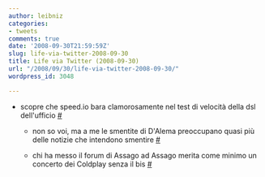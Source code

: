 ```yaml
---
author: leibniz
categories:
- tweets
comments: true
date: '2008-09-30T21:59:59Z'
slug: life-via-twitter-2008-09-30
title: Life via Twitter (2008-09-30)
url: "/2008/09/30/life-via-twitter-2008-09-30/"
wordpress_id: 3048

---
```

* scopre che speed.io bara clamorosamente  nel test di velocità della dsl dell'ufficio [#](http://twitter.com/leibniz/statuses/940319469)

	
  * non so voi, ma a me le smentite di D'Alema preoccupano quasi più delle notizie che  intendono smentire [#](http://twitter.com/leibniz/statuses/940509151)

	
  * chi ha messo il forum di Assago ad Assago merita come minimo un concerto dei Coldplay senza il bis [#](http://twitter.com/leibniz/statuses/941215631)


